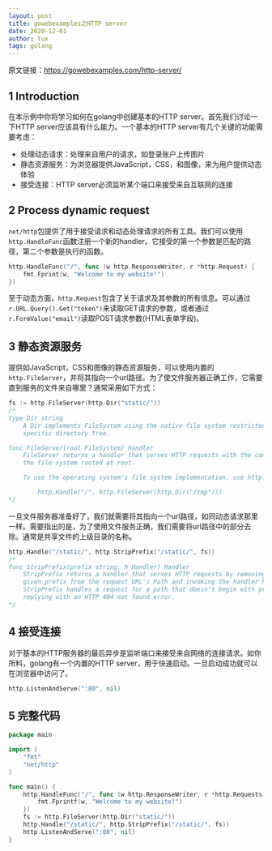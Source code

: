 ```yaml
---
layout: post
title: gowebexamples之HTTP server
date: 2020-12-01
author: tux
tags: golang
---
```


原文链接：https://gowebexamples.com/http-server/

## 1 Introduction

在本示例中你将学习如何在golang中创建基本的HTTP server。首先我们讨论一下HTTP server应该具有什么能力。一个基本的HTTP server有几个关键的功能需要考虑：

- 处理动态请求：处理来自用户的请求，如登录账户上传图片
- 静态资源服务：为浏览器提供JavaScript，CSS，和图像，来为用户提供动态体验
- 接受连接：HTTP server必须监听某个端口来接受来自互联网的连接

## 2 Process dynamic request

`net/http`包提供了用于接受请求和动态处理请求的所有工具。我们可以使用`http.HandleFunc`函数注册一个新的handler。它接受的第一个参数是匹配的路径，第二个参数是执行的函数。

```go
http.HandleFunc("/", func (w http.ResponseWriter, r *http.Request) {
    fmt.Fprint(w, "Welcome to my website!")
})
```
至于动态方面，`http.Request`包含了关于请求及其参数的所有信息。可以通过`r.URL.Query().Get("token")`来读取GET请求的参数，或者通过`r.FormValue("email")`读取POST请求参数(HTML表单字段)。

## 3 静态资源服务

提供如JavaScript，CSS和图像的静态资源服务，可以使用内置的`http.FileServer`，并将其指向一个url路径。为了使文件服务器正确工作，它需要直到服务的文件来自哪里？通常采用如下方式：

```go
fs := http.FileServer(http.Dir("static/"))
/*
type Dir string
    A Dir implements FileSystem using the native file system restricted to a
    specific directory tree.

func FileServer(root FileSystem) Handler
    FileServer returns a handler that serves HTTP requests with the contents of
    the file system rooted at root.

    To use the operating system's file system implementation, use http.Dir:

        http.Handle("/", http.FileServer(http.Dir("/tmp")))
*/
```

一旦文件服务器准备好了，我们就需要将其指向一个url路径，如同动态请求那里一样。需要指出的是，为了使用文件服务正确，我们需要将url路径中的部分去除。通常是共享文件的上级目录的名称。

```go
http.Handle("/static/", http.StripPrefix("/static/", fs))
/*
func StripPrefix(prefix string, h Handler) Handler
    StripPrefix returns a handler that serves HTTP requests by removing the
    given prefix from the request URL's Path and invoking the handler h.
    StripPrefix handles a request for a path that doesn't begin with prefix by
    replying with an HTTP 404 not found error.
*/
```

## 4 接受连接

对于基本的HTTP服务器的最后异步是监听端口来接受来自网络的连接请求。如你所料，golang有一个内置的HTTP server，用于快速启动。一旦启动成功就可以在浏览器中访问了。

```go
http.ListenAndServe(":80", nil)
```

## 5 完整代码

```go
package main

import (
    "fmt"
    "net/http"
)

func main() {
    http.HandleFunc("/", func (w http.ResponseWriter, r *http.Requests) {
        fmt.Fprintf(w, "Welcome to my website!")
    }) 
    fs := http.FileServer(http.Dir("static/"))
    http.Handle("/static/", http.StripPrefix("/static/", fs))
    http.ListenAndServe(":80", nil)
}
```
